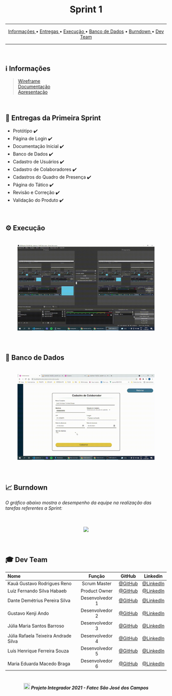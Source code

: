 # <p align="center"> Sprint 1 </center>

<hr>

<p align="center">
  <a href ="#information_source-informações"> Informações </a>  • 
  <a href ="#dart-entregas-da-primeira-sprint"> Entregas </a>  • 
  <a href ="#gear-execução"> Execução </a>  • 
  <a href ="#game_die-banco-de-dados">  Banco de Dados</a>  • 
  <a href ="#chart_with_upwards_trend-burndown">  Burndown </a>  • 
  <a href ="#mortar_board-dev-team"> Dev Team </a> 
</p>
<hr>
<br>

## :information_source: Informações

> [Wireframe](https://www.figma.com/proto/tipWpDl8AF1pPSGCAsVdGA/Untitled?node-id=94%3A2&scaling=scale-down-width&page-id=91%3A2&starting-point-node-id=94%3A2)<br>
> [Documentação](https://github.com/Inodevs/Inodevs/blob/sprint-1/documenta%C3%A7%C3%A3o/InodevsSprint1.pdf)<br>
> [Apresentação](https://github.com/Inodevs/Inodevs/blob/sprint-1/documenta%C3%A7%C3%A3o/sprint-1.pdf)<br>
<br>

## :dart: Entregas da Primeira Sprint
* Protótipo :heavy_check_mark:
* Página de Login :heavy_check_mark:
* Documentação Inicial :heavy_check_mark:
* Banco de Dados :heavy_check_mark:
* Cadastro de Usuários :heavy_check_mark:
* Cadastro de Colaboradores :heavy_check_mark:
* Cadastros do Quadro de Presença  :heavy_check_mark:
* Página do Tático :heavy_check_mark:
* Revisão e Correção :heavy_check_mark:
* Validação do Produto :heavy_check_mark:
<br>

## :gear: Execução
<h1 align="center"><img src = "https://github.com/Inodevs/Inodevs/blob/sprint-1/execu%C3%A7%C3%A3o/Execu%C3%A7%C3%A3oP%C3%A1ginas_1.gif" width="85%"></h1>
<br>

## :game_die: Banco de Dados
<h1 align="center"><img src = "https://github.com/Inodevs/Inodevs/blob/sprint-1/execu%C3%A7%C3%A3o/Execu%C3%A7%C3%A3oBD.gif" width="85%"></h1>
<br>

## :chart_with_upwards_trend: Burndown
*O gráfico abaixo mostra o desempenho da equipe na realização das tarefas referentes a Sprint:*
<h1 align="center"><img src = "https://media.discordapp.net/attachments/826526043917647912/888988224737918986/IMG-20210919-WA0003.jpg" width="80%"></h1>
<br>

## :mortar_board: Dev Team

|  Nome   |  Função |    GitHub    |    Linkedin   |
| :---         |     :---:      |     :---:     |          :---: |
| Kauã Gustavo Rodrigues Reno | Scrum Master  | [@GitHub](https://github.com/Kaua-Reno) | [@LinkedIn](https://www.linkedin.com/in/kau%C3%A3-gustavo-r-reno-6a3142205/) |
| Luíz Fernando Silva Habaeb | Product Owner | [@GitHub](https://github.com/luizhabaeb)  | [@LinkedIn](https://www.linkedin.com/in/luizhabaeb/)  |
| Dante Demétrius Pereira Silva  | Desenvolvedor 1 |  [@GitHub](https://github.com/dantesjc) | [@LinkedIn](https://www.linkedin.com/in/dante-silva-0a2a09a8/) | 
| Gustavo Kenji Ando | Desenvolvedor 2 | [@GitHub](https://github.com/GustavoAndo) | [@LinkedIn](https://www.linkedin.com/in/gustavo-ando-054414209/) |
| Júlia Maria Santos Barroso | Desenvolvedor 3 | [@GitHub](https://github.com/jumajubs) | [@LinkedIn](https://www.linkedin.com/in/j%C3%BAlia-maria-santos-850739188/) | 
| Júlia Rafaela Teixeira Andrade Silva | Desenvolvedor 4 | [@GitHub](https://github.com/jufaela) | [@LinkedIn](https://www.linkedin.com/in/j%C3%BAlia-andrade-1195a121a) | 
| Luís Henrique Ferreira Souza | Desenvolvedor 5 | [@GitHub]( https://github.com/Luisttine) | [@LinkedIn](https://www.linkedin.com/in/lu%C3%ADs-souza/) |
| Maria Eduarda Macedo Braga | Desenvolvedor 6 | [@GitHub](https://github.com/madu-braga) | [@LinkedIn](https://www.linkedin.com/in/maria-eduarda-macedo-braga-4663bb208/) |


<h1 align="center"></h1>

##### <p align="center"><img src="https://cdn.discordapp.com/attachments/826526043917647912/883363052425195560/faTec.png" width="20" height="20" /> Projeto Integrador 2021 - Fatec São José dos Campos </center>
